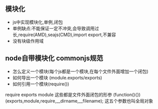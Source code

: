 ## 模块化 
- js中实现模块化,单例,闭包
- 单例缺点:不能保证一定不冲突,会导致调用过长,require(AMD),seajs(CMD),import export,不兼容  
- 没有块级作用域 

## node自带模块化 commonjs规范
- 怎么定义一个模块(每个js都是一个模块,在每个文件外面增加一个闭包)
- 如何导出一个模块 (module.exports/exports)
- 如何引用一个模块(require())

require exports module 这些都是文件外面闭包的形参
(function(){})(exports,module,require,__dirname,__filename);
这五个参数也叫全局对象